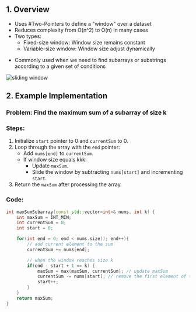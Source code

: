 
## 1. Overview

- Uses #Two-Pointers  to define a "window" over a dataset
-  Reduces complexity from O(n^2) to O(n) in many cases
- Two types:
	- Fixed-size window: Window size remains constant
	- Variable-size window: Window size adjust dynamically

* Commonly used when we need to find subarrays or substrings according to a given set of conditions


![sliding window](https://media.geeksforgeeks.org/wp-content/uploads/20240306112450/sliding-window-technique-2.webp)


## 2. Example Implementation
### Problem: Find the maximum sum of a subarray of size k

### Steps:

1. Initialize `start` pointer to 0 and `currentSum` to 0.
2. Loop through the array with the `end` pointer:
    - Add `nums[end]` to `currentSum`.
    - If window size equals kkk:
        - Update `maxSum`.
        - Slide the window by subtracting `nums[start]` and incrementing `start`.
3. Return the `maxSum` after processing the array.

### Code:

```cpp
int maxSumSubarray(const std::vector<int>& nums, int k) {
	int maxSum = INT_MIN;
	int currentSum = 0;
	int start = 0;

	for(int end = 0; end < nums.size(); end++){
		// add current element to the sum
		currentSum += nums[end];

		// when the window reaches size k
		if(end - start + 1 == k) {
			maxSum = max(maxSum, currentSum); // update maxSum
			currentSum -= nums[start]; // remove the first element of the window
			start++;
		}
	}
	return maxSum;
}
```
